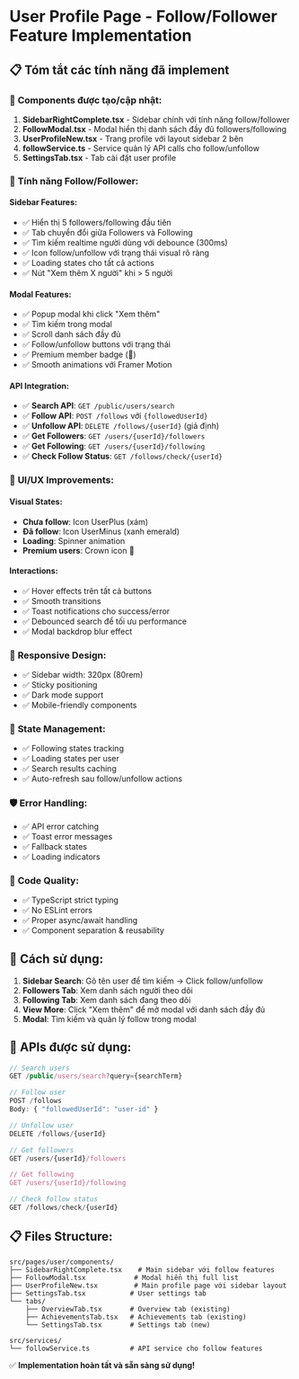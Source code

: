 # User Profile Page - Follow/Follower Feature Implementation

## 📋 Tóm tắt các tính năng đã implement

### 🔧 **Components được tạo/cập nhật:**

1. **SidebarRightComplete.tsx** - Sidebar chính với tính năng follow/follower
2. **FollowModal.tsx** - Modal hiển thị danh sách đầy đủ followers/following
3. **UserProfileNew.tsx** - Trang profile với layout sidebar 2 bên
4. **followService.ts** - Service quản lý API calls cho follow/unfollow
5. **SettingsTab.tsx** - Tab cài đặt user profile

### 🎯 **Tính năng Follow/Follower:**

#### **Sidebar Features:**

- ✅ Hiển thị 5 followers/following đầu tiên
- ✅ Tab chuyển đổi giữa Followers và Following
- ✅ Tìm kiếm realtime người dùng với debounce (300ms)
- ✅ Icon follow/unfollow với trạng thái visual rõ ràng
- ✅ Loading states cho tất cả actions
- ✅ Nút "Xem thêm X người" khi > 5 người

#### **Modal Features:**

- ✅ Popup modal khi click "Xem thêm"
- ✅ Tìm kiếm trong modal
- ✅ Scroll danh sách đầy đủ
- ✅ Follow/unfollow buttons với trạng thái
- ✅ Premium member badge (👑)
- ✅ Smooth animations với Framer Motion

#### **API Integration:**

- ✅ **Search API**: `GET /public/users/search`
- ✅ **Follow API**: `POST /follows` với `{followedUserId}`
- ✅ **Unfollow API**: `DELETE /follows/{userId}` (giả định)
- ✅ **Get Followers**: `GET /users/{userId}/followers`
- ✅ **Get Following**: `GET /users/{userId}/following`
- ✅ **Check Follow Status**: `GET /follows/check/{userId}`

### 🎨 **UI/UX Improvements:**

#### **Visual States:**

- **Chưa follow**: Icon UserPlus (xám)
- **Đã follow**: Icon UserMinus (xanh emerald)
- **Loading**: Spinner animation
- **Premium users**: Crown icon 👑

#### **Interactions:**

- ✅ Hover effects trên tất cả buttons
- ✅ Smooth transitions
- ✅ Toast notifications cho success/error
- ✅ Debounced search để tối ưu performance
- ✅ Modal backdrop blur effect

### 📱 **Responsive Design:**

- ✅ Sidebar width: 320px (80rem)
- ✅ Sticky positioning
- ✅ Dark mode support
- ✅ Mobile-friendly components

### 🔄 **State Management:**

- ✅ Following states tracking
- ✅ Loading states per user
- ✅ Search results caching
- ✅ Auto-refresh sau follow/unfollow actions

### 🛡️ **Error Handling:**

- ✅ API error catching
- ✅ Toast error messages
- ✅ Fallback states
- ✅ Loading indicators

### 📝 **Code Quality:**

- ✅ TypeScript strict typing
- ✅ No ESLint errors
- ✅ Proper async/await handling
- ✅ Component separation & reusability

## 🚀 **Cách sử dụng:**

1. **Sidebar Search**: Gõ tên user để tìm kiếm → Click follow/unfollow
2. **Followers Tab**: Xem danh sách người theo dõi
3. **Following Tab**: Xem danh sách đang theo dõi
4. **View More**: Click "Xem thêm" để mở modal với danh sách đầy đủ
5. **Modal**: Tìm kiếm và quản lý follow trong modal

## 🔧 **APIs được sử dụng:**

```typescript
// Search users
GET /public/users/search?query={searchTerm}

// Follow user
POST /follows
Body: { "followedUserId": "user-id" }

// Unfollow user
DELETE /follows/{userId}

// Get followers
GET /users/{userId}/followers

// Get following
GET /users/{userId}/following

// Check follow status
GET /follows/check/{userId}
```

## 📋 **Files Structure:**

```
src/pages/user/components/
├── SidebarRightComplete.tsx    # Main sidebar với follow features
├── FollowModal.tsx            # Modal hiển thị full list
├── UserProfileNew.tsx         # Main profile page với sidebar layout
├── SettingsTab.tsx           # User settings tab
└── tabs/
    ├── OverviewTab.tsx       # Overview tab (existing)
    ├── AchievementsTab.tsx   # Achievements tab (existing)
    └── SettingsTab.tsx       # Settings tab (new)

src/services/
└── followService.ts          # API service cho follow features
```

✅ **Implementation hoàn tất và sẵn sàng sử dụng!**

